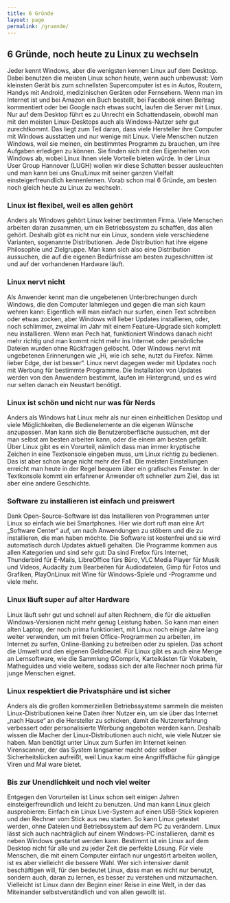 ```yaml
---
title: 6 Gründe
layout: page
permalink: /gruende/
---
```


## 6 Gründe, noch heute zu Linux zu wechseln

Jeder kennt Windows, aber die wenigsten kennen Linux auf dem Desktop. Dabei benutzen 
die meisten Linux schon heute, wenn auch unbewusst: Vom kleinsten Gerät bis zum 
schnellsten Supercomputer ist es in Autos, Routern, Handys mit Android, medizinischen 
Geräten oder Fernsehern. Wenn man im Internet ist und bei Amazon ein Buch bestellt, 
bei Facebook einen Beitrag kommentiert oder bei Google nach etwas sucht, laufen die 
Server mit Linux. Nur auf dem Desktop führt es zu Unrecht ein Schattendasein, obwohl 
man mit den meisten Linux-Desktops auch als Windows-Nutzer sehr gut zurechtkommt. 
Das liegt zum Teil daran, dass viele Hersteller ihre Computer mit Windows ausstatten 
und nur wenige mit Linux. Viele Menschen nutzen Windows, weil sie meinen, ein bestimmtes 
Programm zu brauchen, um ihre Aufgaben erledigen zu können. Sie finden sich mit 
den Eigenheiten von Windows ab, wobei Linux ihnen viele Vorteile bieten würde. In 
der Linux User Group Hannover (LUGH) wollen wir diese Schatten besser ausleuchten 
und man kann bei uns Gnu/Linux mit seiner ganzen Vielfalt einsteigerfreundlich 
kennenlernen. Vorab schon mal 6 Gründe, am besten noch gleich heute zu Linux zu 
wechseln.

### Linux ist flexibel, weil es allen gehört
Anders als Windows gehört Linux keiner bestimmten Firma. Viele Menschen arbeiten daran zusammen, um ein Betriebssystem zu schaffen, das allen gehört. Deshalb gibt es nicht nur ein Linux, sondern viele verschiedene Varianten, sogenannte Distributionen. Jede Distribution hat ihre eigene Philosophie und Zielgruppe. Man kann sich also eine Distribution aussuchen, die auf die eigenen Bedürfnisse am besten zugeschnitten ist und auf der vorhandenen Hardware läuft.

### Linux nervt nicht
Als Anwender kennt man die ungebetenen Unterbrechungen durch Windows, die den Computer lahmlegen und gegen die man sich kaum wehren kann: Eigentlich will man einfach nur surfen, einen Text schreiben oder etwas zocken, aber Windows will lieber Updates installieren, oder, noch schlimmer, zweimal im Jahr mit einem Feature-Upgrade sich komplett neu installieren. Wenn man Pech hat, funktioniert Windows danach nicht mehr richtig und man kommt nicht mehr ins Internet oder persönliche Dateien wurden ohne Rückfragen gelöscht. Oder Windows nervt mit ungebetenen Erinnerungen wie „Hi, wie ich sehe, nutzt du Firefox. Nimm lieber Edge, der ist besser“. Linux nervt dagegen weder mit Updates noch mit Werbung für bestimmte Programme. Die Installation von Updates werden von den Anwendern bestimmt, laufen im Hintergrund, und es wird nur selten danach ein Neustart benötigt.

### Linux ist schön und nicht nur was für Nerds
Anders als Windows hat Linux mehr als nur einen einheitlichen Desktop und viele Möglichkeiten, die Bedienelemente an die eigenen Wünsche anzupassen. Man kann sich die Benutzeroberfläche aussuchen, mit der man selbst am besten arbeiten kann, oder die einem am besten gefällt. Über Linux gibt es ein Vorurteil, nämlich dass man immer kryptische Zeichen in eine Textkonsole eingeben muss, um Linux richtig zu bedienen. Das ist aber schon lange nicht mehr der Fall. Die meisten Einstellungen erreicht man heute in der Regel bequem über ein grafisches Fenster. In der Textkonsole kommt ein erfahrener Anwender oft schneller zum Ziel, das ist aber eine andere Geschichte.

### Software zu installieren ist einfach und preiswert
Dank Open-Source-Software ist das Installieren von Programmen unter Linux so einfach wie bei Smartphones. Hier wie dort ruft man eine Art „Software Center“ auf, um nach Anwendungen zu stöbern und die zu installieren, die man haben möchte. Die Software ist kostenfrei und sie wird automatisch durch Updates aktuell gehalten. Die Programme kommen aus allen Kategorien und sind sehr gut: Da sind Firefox fürs Internet, Thunderbird für E-Mails, LibreOffice fürs Büro, VLC Media Player für Musik und Videos, Audacity zum Bearbeiten für Audiodateien, Gimp für Fotos und Grafiken, PlayOnLinux mit Wine für Windows-Spiele und -Programme und viele mehr.

### Linux läuft super auf alter Hardware
Linux läuft sehr gut und schnell auf alten Rechnern, die für die aktuellen Windows-Versionen nicht mehr genug Leistung haben. So kann man einen alten Laptop, der noch prima funktioniert, mit Linux noch einige Jahre lang weiter verwenden, um mit freien Office-Programmen zu arbeiten, im Internet zu surfen, Online-Banking zu betreiben oder zu spielen. Das schont die Umwelt und den eigenen Geldbeutel. Für Linux gibt es auch eine Menge an Lernsoftware, wie die Sammlung GComprix, Karteikästen für Vokabeln, Matheguides und viele weitere, sodass sich der alte Rechner noch prima für junge Menschen eignet.

### Linux respektiert die Privatsphäre und ist sicher
Anders als die großen kommerziellen Betriebssysteme sammeln die meisten Linux-Distributionen keine Daten ihrer Nutzer ein, um sie über das Internet „nach Hause“ an die Hersteller zu schicken, damit die Nutzererfahrung verbessert oder personalisierte Werbung angeboten werden kann. Deshalb wissen die Macher der Linux-Distributionen auch nicht, wie viele Nutzer sie haben. Man benötigt unter Linux zum Surfen im Internet keinen Virenscanner, der das System langsamer macht oder selber Sicherheitslücken aufreißt, weil Linux kaum eine Angriffsfläche für gängige Viren und Mal ware bietet.

### Bis zur Unendlichkeit und noch viel weiter
Entgegen den Vorurteilen ist Linux schon seit einigen Jahren einsteigerfreundlich und leicht zu benutzen. Und man kann Linux gleich ausprobieren: Einfach ein Linux Live-System auf einen USB-Stick kopieren und den Rechner vom Stick aus neu starten. So kann Linux getestet werden, ohne Dateien und Betriebssystem auf dem PC zu verändern. Linux lässt sich auch nachträglich auf einem Windows-PC installieren, damit es neben Windows gestartet werden kann. Bestimmt ist ein Linux auf dem Desktop nicht für alle und zu jeder Zeit die perfekte Lösung. Für viele Menschen, die mit einem Computer einfach nur ungestört arbeiten wollen, ist es aber vielleicht die bessere Wahl. Wer sich intensiver damit beschäftigen will, für den bedeutet Linux, dass man es nicht nur benutzt, sondern auch, daran zu lernen, es besser zu verstehen und mitzumachen. Vielleicht ist Linux dann der Beginn einer Reise in eine Welt, in der das Miteinander selbstverständlich und von allen gewollt ist.
